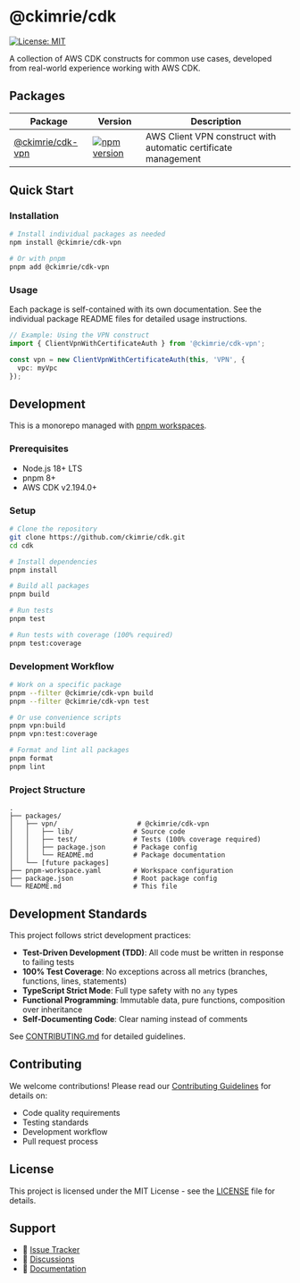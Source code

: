 # @ckimrie/cdk

[![License: MIT](https://img.shields.io/badge/License-MIT-yellow.svg)](https://opensource.org/licenses/MIT)

A collection of AWS CDK constructs for common use cases, developed from real-world experience working with AWS CDK.

## Packages

| Package | Version | Description |
|---------|---------|-------------|
| [@ckimrie/cdk-vpn](./packages/vpn) | [![npm version](https://badge.fury.io/js/@ckimrie%2Fcdk-vpn.svg)](https://badge.fury.io/js/@ckimrie%2Fcdk-vpn) | AWS Client VPN construct with automatic certificate management |

## Quick Start

### Installation

```bash
# Install individual packages as needed
npm install @ckimrie/cdk-vpn

# Or with pnpm
pnpm add @ckimrie/cdk-vpn
```

### Usage

Each package is self-contained with its own documentation. See the individual package README files for detailed usage instructions.

```typescript
// Example: Using the VPN construct
import { ClientVpnWithCertificateAuth } from '@ckimrie/cdk-vpn';

const vpn = new ClientVpnWithCertificateAuth(this, 'VPN', {
  vpc: myVpc
});
```

## Development

This is a monorepo managed with [pnpm workspaces](https://pnpm.io/workspaces).

### Prerequisites

- Node.js 18+ LTS
- pnpm 8+
- AWS CDK v2.194.0+

### Setup

```bash
# Clone the repository
git clone https://github.com/ckimrie/cdk.git
cd cdk

# Install dependencies
pnpm install

# Build all packages
pnpm build

# Run tests
pnpm test

# Run tests with coverage (100% required)
pnpm test:coverage
```

### Development Workflow

```bash
# Work on a specific package
pnpm --filter @ckimrie/cdk-vpn build
pnpm --filter @ckimrie/cdk-vpn test

# Or use convenience scripts
pnpm vpn:build
pnpm vpn:test:coverage

# Format and lint all packages
pnpm format
pnpm lint
```

### Project Structure

```
.
├── packages/
│   ├── vpn/                    # @ckimrie/cdk-vpn
│   │   ├── lib/               # Source code
│   │   ├── test/              # Tests (100% coverage required)
│   │   ├── package.json       # Package config
│   │   └── README.md          # Package documentation
│   └── [future packages]
├── pnpm-workspace.yaml        # Workspace configuration
├── package.json               # Root package config
└── README.md                  # This file
```

## Development Standards

This project follows strict development practices:

- **Test-Driven Development (TDD)**: All code must be written in response to failing tests
- **100% Test Coverage**: No exceptions across all metrics (branches, functions, lines, statements)
- **TypeScript Strict Mode**: Full type safety with no `any` types
- **Functional Programming**: Immutable data, pure functions, composition over inheritance
- **Self-Documenting Code**: Clear naming instead of comments

See [CONTRIBUTING.md](./CONTRIBUTING.md) for detailed guidelines.

## Contributing

We welcome contributions! Please read our [Contributing Guidelines](./CONTRIBUTING.md) for details on:

- Code quality requirements
- Testing standards
- Development workflow
- Pull request process

## License

This project is licensed under the MIT License - see the [LICENSE](LICENSE) file for details.

## Support

- 📁 [Issue Tracker](https://github.com/ckimrie/cdk/issues)
- 💬 [Discussions](https://github.com/ckimrie/cdk/discussions)
- 📖 [Documentation](https://github.com/ckimrie/cdk/wiki)